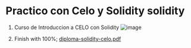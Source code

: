 # Practico con Celo y Solidity solidity

1. Curso de Introduccion a CELO con Solidity
![image](https://user-images.githubusercontent.com/42863568/200932555-cf4c44ea-8995-4244-81cc-5ad4e4d308cc.png)

2. Finish with 100%;
[diploma-solidity-celo.pdf](https://github.com/gonzalolater/curso-practico-solidity/files/9974807/diploma-solidity-celo.pdf)
